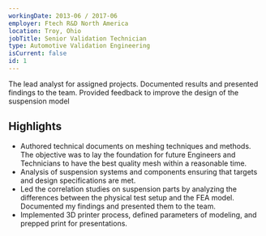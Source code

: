 ```yaml
---
workingDate: 2013-06 / 2017-06
employer: Ftech R&D North America
location: Troy, Ohio
jobTitle: Senior Validation Technician
type: Automotive Validation Engineering
isCurrent: false
id: 1
---
```

The lead analyst for assigned projects. Documented results and presented findings to the team.  Provided feedback to improve the design of the suspension model

## Highlights

- Authored technical documents on meshing techniques and methods. The objective was to lay the foundation for future Engineers and Technicians to have the best quality mesh within a reasonable time.
- Analysis of suspension systems and components ensuring that targets and design specifications are met.
- Led the correlation studies on suspension parts by analyzing the differences between the physical test setup and the FEA model. Documented my findings and presented them to the team.
- Implemented 3D printer process, defined parameters of modeling, and prepped print for presentations.
